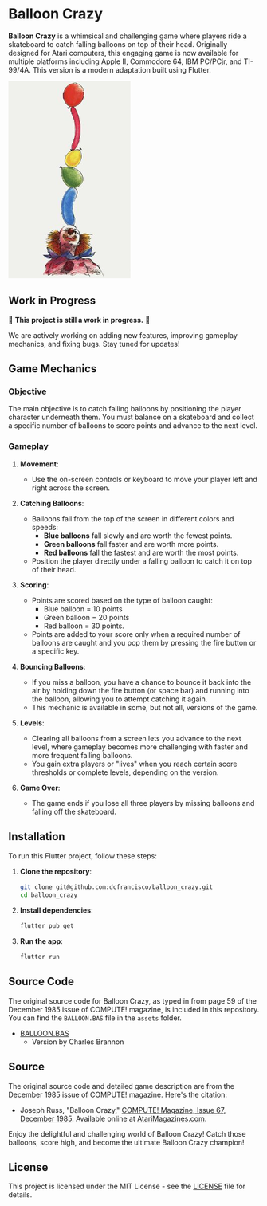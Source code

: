 # Balloon Crazy

**Balloon Crazy** is a whimsical and challenging game where players ride a skateboard to catch falling balloons on top of their head. Originally designed for Atari computers, this engaging game is now available for multiple platforms including Apple II, Commodore 64, IBM PC/PCjr, and TI-99/4A. This version is a modern adaptation built using Flutter.

![Balloon Crazy](assets/305-1.png)

## Work in Progress

🚧 **This project is still a work in progress.** 🚧

We are actively working on adding new features, improving gameplay mechanics, and fixing bugs. Stay tuned for updates!

## Game Mechanics

### Objective
The main objective is to catch falling balloons by positioning the player character underneath them. You must balance on a skateboard and collect a specific number of balloons to score points and advance to the next level.

### Gameplay
1. **Movement**: 
   - Use the on-screen controls or keyboard to move your player left and right across the screen.

2. **Catching Balloons**: 
   - Balloons fall from the top of the screen in different colors and speeds:
     - **Blue balloons** fall slowly and are worth the fewest points.
     - **Green balloons** fall faster and are worth more points.
     - **Red balloons** fall the fastest and are worth the most points.
   - Position the player directly under a falling balloon to catch it on top of their head.

3. **Scoring**:
   - Points are scored based on the type of balloon caught:
     - Blue balloon = 10 points
     - Green balloon = 20 points
     - Red balloon = 30 points.
   - Points are added to your score only when a required number of balloons are caught and you pop them by pressing the fire button or a specific key.

4. **Bouncing Balloons**:
   - If you miss a balloon, you have a chance to bounce it back into the air by holding down the fire button (or space bar) and running into the balloon, allowing you to attempt catching it again.
   - This mechanic is available in some, but not all, versions of the game.

5. **Levels**:
   - Clearing all balloons from a screen lets you advance to the next level, where gameplay becomes more challenging with faster and more frequent falling balloons.
   - You gain extra players or "lives" when you reach certain score thresholds or complete levels, depending on the version.

6. **Game Over**:
   - The game ends if you lose all three players by missing balloons and falling off the skateboard.

## Installation

To run this Flutter project, follow these steps:

1. **Clone the repository**:
   ```sh
   git clone git@github.com:dcfrancisco/balloon_crazy.git
   cd balloon_crazy
   ```


2. **Install dependencies**:

   ```sh
   flutter pub get
   ```

3. **Run the app**:
   
   ```sh
   flutter run
   ```

## Source Code

The original source code for Balloon Crazy, as typed in from page 59 of the December 1985 issue of COMPUTE! magazine, is included in this repository. You can find the `BALLOON.BAS` file in the `assets` folder.

- [BALLOON.BAS](assets/BALLOON.BAS)
  - Version by Charles Brannon

## Source
The original source code and detailed game description are from the December 1985 issue of COMPUTE! magazine. Here's the citation:

- Joseph Russ, "Balloon Crazy," [COMPUTE! Magazine, Issue 67, December 1985](https://archive.org/embed/1985-12-compute-magazine). Available online at [AtariMagazines.com](https://www.atarimagazines.com/compute/issue67/305_1_BALLOON_CRAZY.php).
  
Enjoy the delightful and challenging world of Balloon Crazy! Catch those balloons, score high, and become the ultimate Balloon Crazy champion!

## License

This project is licensed under the MIT License - see the [LICENSE](LICENSE) file for details.